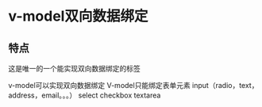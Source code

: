 # v-model双向数据绑定
## 特点
这是唯一的一个能实现双向数据绑定的标签

v-model可以实现双向数据绑定
V-model只能绑定表单元素
input（radio，text，address，email。。。）
select
checkbox
textarea